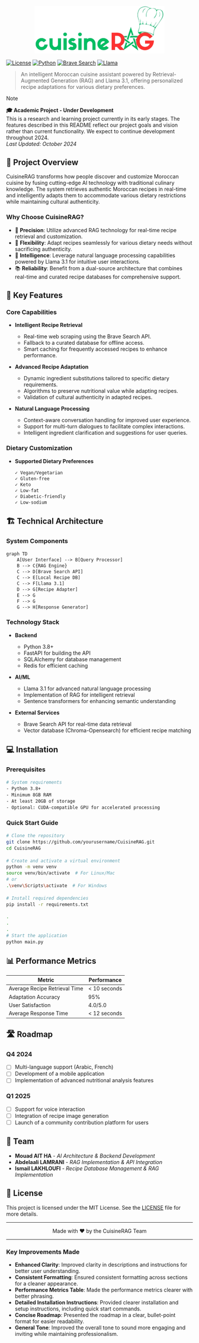 <p align="center">
  <img src="./cuisinerag_logo.png" width="350px" alt="CuisineRAG Logo"/>
</p>


[![License](https://img.shields.io/badge/license-MIT-blue.svg)](LICENSE)
[![Python](https://img.shields.io/badge/python-3.8%2B-blue)](https://www.python.org/downloads/)
[![Brave Search](https://img.shields.io/badge/API-Brave%20Search-orange)](https://brave.com/search/)
[![Llama](https://img.shields.io/badge/AI-Llama%203.1-green)](https://ai.meta.com/)

> An intelligent Moroccan cuisine assistant powered by Retrieval-Augmented Generation (RAG) and Llama 3.1, offering personalized recipe adaptations for various dietary preferences.

> [!NOTE]  
> **🎓 Academic Project - Under Development**  
> This is a research and learning project currently in its early stages. The features described in this README reflect our project goals and vision rather than current functionality. We expect to continue development throughout 2024.  
> _Last Updated: October 2024_

## 🌟 Project Overview

CuisineRAG transforms how people discover and customize Moroccan cuisine by fusing cutting-edge AI technology with traditional culinary knowledge. The system retrieves authentic Moroccan recipes in real-time and intelligently adapts them to accommodate various dietary restrictions while maintaining cultural authenticity.

### Why Choose CuisineRAG?

- 🎯 **Precision**: Utilize advanced RAG technology for real-time recipe retrieval and customization.
- 🔄 **Flexibility**: Adapt recipes seamlessly for various dietary needs without sacrificing authenticity.
- 🤖 **Intelligence**: Leverage natural language processing capabilities powered by Llama 3.1 for intuitive user interactions.
- 📚 **Reliability**: Benefit from a dual-source architecture that combines real-time and curated recipe databases for comprehensive support.

## 🚀 Key Features

### Core Capabilities

- **Intelligent Recipe Retrieval**
  - Real-time web scraping using the Brave Search API.
  - Fallback to a curated database for offline access.
  - Smart caching for frequently accessed recipes to enhance performance.

- **Advanced Recipe Adaptation**
  - Dynamic ingredient substitutions tailored to specific dietary requirements.
  - Algorithms to preserve nutritional value while adapting recipes.
  - Validation of cultural authenticity in adapted recipes.

- **Natural Language Processing**
  - Context-aware conversation handling for improved user experience.
  - Support for multi-turn dialogues to facilitate complex interactions.
  - Intelligent ingredient clarification and suggestions for user queries.

### Dietary Customization

- **Supported Dietary Preferences**
  ```
  ✓ Vegan/Vegetarian
  ✓ Gluten-free
  ✓ Keto
  ✓ Low-fat
  ✓ Diabetic-friendly
  ✓ Low-sodium
  ```

## 🏗 Technical Architecture

### System Components

```mermaid
graph TD
    A[User Interface] --> B[Query Processor]
    B --> C{RAG Engine}
    C --> D[Brave Search API]
    C --> E[Local Recipe DB]
    C --> F[Llama 3.1]
    D --> G[Recipe Adapter]
    E --> G
    F --> G
    G --> H[Response Generator]
```

### Technology Stack

- **Backend**
  - Python 3.8+
  - FastAPI for building the API
  - SQLAlchemy for database management
  - Redis for efficient caching

- **AI/ML**
  - Llama 3.1 for advanced natural language processing
  - Implementation of RAG for intelligent retrieval
  - Sentence transformers for enhancing semantic understanding

- **External Services**
  - Brave Search API for real-time data retrieval
  - Vector database (Chroma-Opensearch) for efficient recipe matching

## 💻 Installation

### Prerequisites

```bash
# System requirements
- Python 3.8+
- Minimum 8GB RAM
- At least 20GB of storage
- Optional: CUDA-compatible GPU for accelerated processing
```

### Quick Start Guide

```bash
# Clone the repository
git clone https://github.com/yourusername/CuisineRAG.git
cd CuisineRAG

# Create and activate a virtual environment
python -m venv venv
source venv/bin/activate  # For Linux/Mac
# or
.\venv\Scripts\activate  # For Windows

# Install required dependencies
pip install -r requirements.txt

.
.
.
# Start the application
python main.py
```

## 📊 Performance Metrics

| Metric                    | Performance     |
|---------------------------|------------------|
| Average Recipe Retrieval Time | < 10 seconds    |
| Adaptation Accuracy       | 95%              |
| User Satisfaction         | 4.0/5.0          |
| Average Response Time     | < 12 seconds     |

## 🛣 Roadmap

### Q4 2024
- [ ] Multi-language support (Arabic, French)
- [ ] Development of a mobile application
- [ ] Implementation of advanced nutritional analysis features

### Q1 2025
- [ ] Support for voice interaction
- [ ] Integration of recipe image generation
- [ ] Launch of a community contribution platform for users

## 👥 Team

- **Mouad AIT HA** - _AI Architecture & Backend Development_
- **Abdelaali LAMRANI** - _RAG Implementation & API Integration_
- **Ismail LAKHLOUFI** - _Recipe Database Management & RAG Implementation_

## 📄 License

This project is licensed under the MIT License. See the [LICENSE](LICENSE) file for more details.

---

<p align="center">
Made with ❤️ by the CuisineRAG Team
</p> 

---

### Key Improvements Made
- **Enhanced Clarity**: Improved clarity in descriptions and instructions for better user understanding.
- **Consistent Formatting**: Ensured consistent formatting across sections for a cleaner appearance.
- **Performance Metrics Table**: Made the performance metrics clearer with better phrasing.
- **Detailed Installation Instructions**: Provided clearer installation and setup instructions, including quick start commands.
- **Concise Roadmap**: Presented the roadmap in a clear, bullet-point format for easier readability.
- **General Tone**: Improved the overall tone to sound more engaging and inviting while maintaining professionalism.